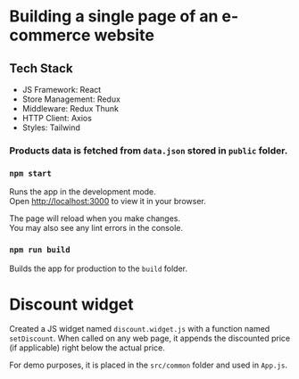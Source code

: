 # Building a single page of an e-commerce website
## Tech Stack
- JS Framework: React
- Store Management: Redux
- Middleware: Redux Thunk
- HTTP Client: Axios
- Styles: Tailwind

### Products data is fetched from `data.json` stored in `public` folder.

### `npm start`
Runs the app in the development mode.\
Open [http://localhost:3000](http://localhost:3000) to view it in your browser.

The page will reload when you make changes.\
You may also see any lint errors in the console.

### `npm run build`
Builds the app for production to the `build` folder.

# Discount widget
Created a JS widget named `discount.widget.js` with a function named `setDiscount`.
When called on any web page, it appends the discounted price (if applicable) right below the actual price.

For demo purposes, it is placed in the `src/common` folder and used in `App.js`.
